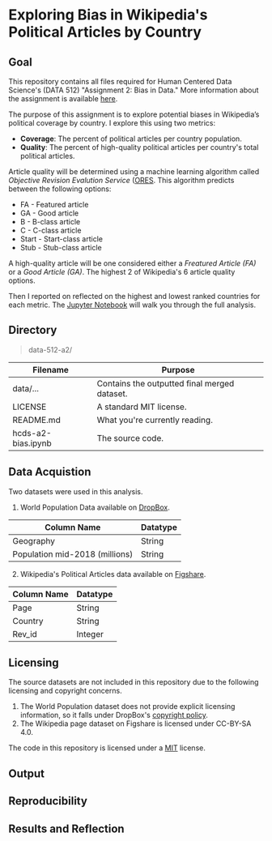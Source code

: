# Exploring Bias in Wikipedia's Political Articles by Country

## Goal
This repository contains all files required for Human Centered Data Science's (DATA 512) "Assignment 2: Bias in Data." More information about the assignment is available [here](https://wiki.communitydata.cc/Human_Centered_Data_Science_(Fall_2018)/Assignments#A2:_Bias_in_data).

The purpose of this assignment is to explore potential biases in Wikipedia’s political coverage by country. I explore this using two metrics:
* __Coverage__: The percent of political articles per country population.
* __Quality__: The percent of high-quality political articles per country's total political articles. 

Article quality will be determined using a machine learning algorithm called _Objective Revision Evalution Service_ ([ORES](https://ores.wikimedia.org/v3/#!/scoring/get_v3_scores_context_revid_model).  This algorithm predicts between the following options:
* FA - Featured article
*	GA - Good article
*	B - B-class article
*	C - C-class article
*	Start - Start-class article
*	Stub - Stub-class article

A high-quality article will be one considered either a _Freatured Article (FA)_ or a _Good Article (GA)_. The highest 2 of Wikipedia's 6 article quality options.

Then I reported on reflected on the highest and lowest ranked countries for each metric. The [Jupyter Notebook]() will walk you through the full analysis.

## Directory
> data-512-a2/

| Filename | Purpose |
| --- | --- |
| data/... | Contains the outputted final merged dataset. |
| LICENSE | A standard MIT license. |
| README.md | What you're currently reading. |
| hcds-a2-bias.ipynb | The source code. |

## Data Acquistion
Two datasets were used in this analysis.
1. World Population Data available on [DropBox](https://www.dropbox.com/s/5u7sy1xt7g0oi2c/WPDS_2018_data.csv?dl=0).

| Column Name | Datatype |
| --- | --- |
| Geography | String |
| Population mid-2018 (millions) | String |

2. Wikipedia's Political Articles data available on [Figshare](https://figshare.com/articles/Untitled_Item/5513449).

| Column Name | Datatype |
| --- | --- |
| Page | String |
| Country | String |
| Rev_id | Integer|

## Licensing
The source datasets are not included in this repository due to the following licensing and copyright concerns.
1. The World Population dataset does not provide explicit licensing information, so it falls under DropBox's [copyright policy](https://www.dropbox.com/terms2016).
2. The Wikipedia page dataset on Figshare is licensed under CC-BY-SA 4.0.

The code in this repository is licensed under a [MIT](https://opensource.org/licenses/MIT) license.

## Output


## Reproducibility

## Results and Reflection


